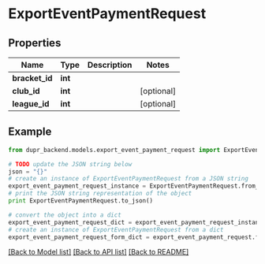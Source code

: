 # ExportEventPaymentRequest


## Properties
Name | Type | Description | Notes
------------ | ------------- | ------------- | -------------
**bracket_id** | **int** |  | 
**club_id** | **int** |  | [optional] 
**league_id** | **int** |  | [optional] 

## Example

```python
from dupr_backend.models.export_event_payment_request import ExportEventPaymentRequest

# TODO update the JSON string below
json = "{}"
# create an instance of ExportEventPaymentRequest from a JSON string
export_event_payment_request_instance = ExportEventPaymentRequest.from_json(json)
# print the JSON string representation of the object
print ExportEventPaymentRequest.to_json()

# convert the object into a dict
export_event_payment_request_dict = export_event_payment_request_instance.to_dict()
# create an instance of ExportEventPaymentRequest from a dict
export_event_payment_request_form_dict = export_event_payment_request.from_dict(export_event_payment_request_dict)
```
[[Back to Model list]](../README.md#documentation-for-models) [[Back to API list]](../README.md#documentation-for-api-endpoints) [[Back to README]](../README.md)


